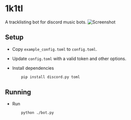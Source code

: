 # 1k1tl

A tracklisting bot for discord music bots.
![Screenshot](https://i.imgur.com/4jsygnv.png)

## Setup
- Copy `example_config.toml` to `config.toml`.

- Update `config.toml` with a valid token and other options.

- Install dependencies
    ```bash
        pip install discord.py toml
    ```

## Running
- Run
    ```bash
        python ./bot.py
    ```
